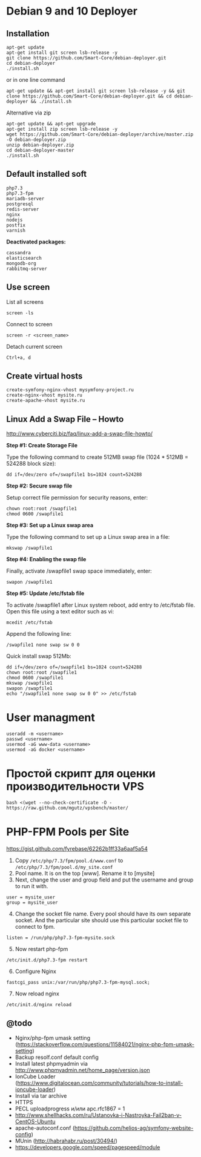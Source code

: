 Debian 9 and 10 Deployer
========================

Installation
------------

```
apt-get update
apt-get install git screen lsb-release -y
git clone https://github.com/Smart-Core/debian-deployer.git
cd debian-deployer
./install.sh
```

or in one line command

```
apt-get update && apt-get install git screen lsb-release -y && git clone https://github.com/Smart-Core/debian-deployer.git && cd debian-deployer && ./install.sh
```

Alternative via zip

```
apt-get update && apt-get upgrade
apt-get install zip screen lsb-release -y
wget https://github.com/Smart-Core/debian-deployer/archive/master.zip -O debian-deployer.zip
unzip debian-deployer.zip
cd debian-deployer-master
./install.sh
```

Default installed soft
----------------------

```
php7.3
php7.3-fpm
mariadb-server
postgresql
redis-server
nginx
nodejs
postfix
varnish
```

**Deactivated packages:**
```
cassandra
elasticsearch
mongodb-org
rabbitmq-server
```

Use screen
----------

List all screens

```
screen -ls
```

Connect to screen

```
screen -r <screen_name>
```

Detach current screen
```
Ctrl+a, d
```

Create virtual hosts
--------------------

```
create-symfony-nginx-vhost mysymfony-project.ru
create-nginx-vhost mysite.ru
create-apache-vhost mysite.ru
```

Linux Add a Swap File – Howto
-----------------------------

http://www.cyberciti.biz/faq/linux-add-a-swap-file-howto/


**Step #1: Create Storage File**

Type the following command to create 512MB swap file (1024 * 512MB = 524288 block size):
```
dd if=/dev/zero of=/swapfile1 bs=1024 count=524288
```

**Step #2: Secure swap file**

Setup correct file permission for security reasons, enter:
```
chown root:root /swapfile1
chmod 0600 /swapfile1
```

**Step #3: Set up a Linux swap area**

Type the following command to set up a Linux swap area in a file:
```
mkswap /swapfile1
```

**Step #4: Enabling the swap file**

Finally, activate /swapfile1 swap space immediately, enter:
```
swapon /swapfile1
```

**Step #5: Update /etc/fstab file**

To activate /swapfile1 after Linux system reboot, add entry to /etc/fstab file. Open this file using a text editor such as vi:
```
mcedit /etc/fstab
```
Append the following line:
```
/swapfile1 none swap sw 0 0
```

Quick install swap 512Mb:

```
dd if=/dev/zero of=/swapfile1 bs=1024 count=524288
chown root:root /swapfile1
chmod 0600 /swapfile1
mkswap /swapfile1
swapon /swapfile1
echo "/swapfile1 none swap sw 0 0" >> /etc/fstab
```

User managment
==============

```
useradd -m <username>
passwd <username>
usermod -aG www-data <username>
usermod -aG docker <username>
```

Простой скрипт для оценки производительности VPS
================================================

```
bash <(wget --no-check-certificate -O - https://raw.github.com/mgutz/vpsbench/master/
```

PHP-FPM Pools per Site
======================

https://gist.github.com/fyrebase/62262b1ff33a6aaf5a54

1. Copy `/etc/php/7.3/fpm/pool.d/www.conf` to `/etc/php/7.3/fpm/pool.d/my_site.conf`
2. Pool name. It is on the top [www]. Rename it to [mysite]
3. Next, change the user and group field and put the username and group to run it with.
```
user = mysite_user
group = mysite_user
```
4. Change the socket file name. Every pool should have its own separate socket. And the particular site should use this particular socket file to connect to fpm.
```
listen = /run/php/php7.3-fpm-mysite.sock
```
5. Now restart php-fpm
```
/etc/init.d/php7.3-fpm restart
```
6. Configure Nginx
```
fastcgi_pass unix:/var/run/php/php7.3-fpm-mysql.sock;
```
7. Now reload nginx
```
/etc/init.d/nginx reload
```

@todo
-----

 *  Nginx/php-fpm umask setting (https://stackoverflow.com/questions/11584021/nginx-php-fpm-umask-setting)
 *  Backup resolf.conf default config
 *  Install latest phpmyadmin via http://www.phpmyadmin.net/home_page/version.json
 *  IonCube Loader (https://www.digitalocean.com/community/tutorials/how-to-install-ioncube-loader)
 *  Install via tar archive
 *  HTTPS
 *  PECL uploadprogress и/или apc.rfc1867 = 1
 *  http://www.shellhacks.com/ru/Ustanovka-i-Nastroyka-Fail2ban-v-CentOS-Ubuntu
 *  apache-autoconf.conf (https://github.com/helios-ag/symfony-website-config)
 *  MUnin (http://habrahabr.ru/post/30494/)
 *  https://developers.google.com/speed/pagespeed/module
